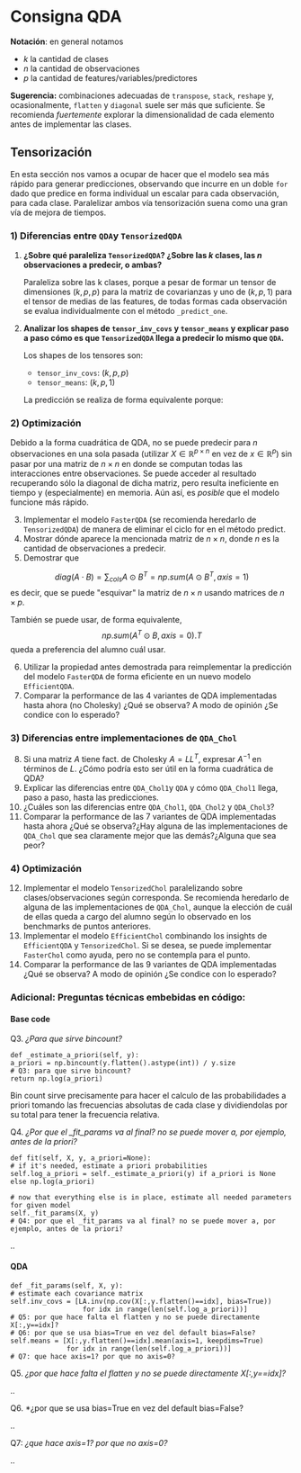 # Consigna QDA

**Notación**: en general notamos

* $k$ la cantidad de clases
* $n$ la cantidad de observaciones
* $p$ la cantidad de features/variables/predictores

**Sugerencia:** combinaciones adecuadas de `transpose`, `stack`, `reshape` y, ocasionalmente, `flatten` y `diagonal` suele ser más que suficiente. Se recomienda *fuertemente* explorar la dimensionalidad de cada elemento antes de implementar las clases.

## Tensorización

En esta sección nos vamos a ocupar de hacer que el modelo sea más rápido para generar predicciones, observando que incurre en un doble `for` dado que predice en forma individual un escalar para cada observación, para cada clase. Paralelizar ambos vía tensorización suena como una gran vía de mejora de tiempos.

### 1) Diferencias entre `QDA`y `TensorizedQDA`

1. **¿Sobre qué paraleliza `TensorizedQDA`? ¿Sobre las $k$ clases, las $n$ observaciones a predecir, o ambas?**

    Paraleliza sobre las k clases, porque a pesar de formar un tensor de dimensiones $(k, p, p)$ para la matriz de covarianzas y uno de $(k, p, 1)$ para el tensor de medias de las features, de todas formas cada observación se evalua individualmente con el método `_predict_one`.

2. **Analizar los shapes de `tensor_inv_covs` y `tensor_means` y explicar paso a paso cómo es que `TensorizedQDA` llega a predecir lo mismo que `QDA`.**
    
    Los shapes de los tensores son: 
    * `tensor_inv_covs`: $(k, p, p)$
    * `tensor_means`: $(k, p, 1)$
  
    La predicción se realiza de forma equivalente porque: 

### 2) Optimización

Debido a la forma cuadrática de QDA, no se puede predecir para $n$ observaciones en una sola pasada (utilizar $X \in \mathbb{R}^{p \times n}$ en vez de $x \in \mathbb{R}^p$) sin pasar por una matriz de $n \times n$ en donde se computan todas las interacciones entre observaciones. Se puede acceder al resultado recuperando sólo la diagonal de dicha matriz, pero resulta ineficiente en tiempo y (especialmente) en memoria. Aún así, es *posible* que el modelo funcione más rápido.

3. Implementar el modelo `FasterQDA` (se recomienda heredarlo de `TensorizedQDA`) de manera de eliminar el ciclo for en el método predict.
4. Mostrar dónde aparece la mencionada matriz de $n \times n$, donde $n$ es la cantidad de observaciones a predecir.
5. Demostrar que

$$
diag(A \cdot B) = \sum_{cols} A \odot B^T = np.sum(A \odot B^T, axis=1)
$$
es decir, que se puede "esquivar" la matriz de $n \times n$ usando matrices de $n \times p$. 

También se puede usar, de forma equivalente,
$$
np.sum(A^T \odot B, axis=0).T
$$
queda a preferencia del alumno cuál usar.

6. Utilizar la propiedad antes demostrada para reimplementar la predicción del modelo `FasterQDA` de forma eficiente en un nuevo modelo `EfficientQDA`.
7. Comparar la performance de las 4 variantes de QDA implementadas hasta ahora (no Cholesky) ¿Qué se observa? A modo de opinión ¿Se condice con lo esperado?



### 3) Diferencias entre implementaciones de `QDA_Chol`

8. Si una matriz $A$ tiene fact. de Cholesky $A=LL^T$, expresar $A^{-1}$ en términos de $L$. ¿Cómo podría esto ser útil en la forma cuadrática de QDA?
7. Explicar las diferencias entre `QDA_Chol1`y `QDA` y cómo `QDA_Chol1` llega, paso a paso, hasta las predicciones.
8. ¿Cuáles son las diferencias entre `QDA_Chol1`, `QDA_Chol2` y `QDA_Chol3`?
9. Comparar la performance de las 7 variantes de QDA implementadas hasta ahora ¿Qué se observa?¿Hay alguna de las implementaciones de `QDA_Chol` que sea claramente mejor que las demás?¿Alguna que sea peor?

### 4) Optimización

12. Implementar el modelo `TensorizedChol` paralelizando sobre clases/observaciones según corresponda. Se recomienda heredarlo de alguna de las implementaciones de `QDA_Chol`, aunque la elección de cuál de ellas queda a cargo del alumno según lo observado en los benchmarks de puntos anteriores.
13. Implementar el modelo `EfficientChol` combinando los insights de `EfficientQDA` y `TensorizedChol`. Si se desea, se puede implementar `FasterChol` como ayuda, pero no se contempla para el punto.
13. Comparar la performance de las 9 variantes de QDA implementadas ¿Qué se observa? A modo de opinión ¿Se condice con lo esperado?

### Adicional: Preguntas técnicas embebidas en código: 

#### Base code

Q3. *¿Para que sirve bincount?*

    def _estimate_a_priori(self, y):
    a_priori = np.bincount(y.flatten().astype(int)) / y.size
    # Q3: para que sirve bincount?
    return np.log(a_priori)

Bin count sirve precisamente para hacer el calculo de las probabilidades a priori tomando las frecuencias absolutas de cada clase y dividiendolas por su total para tener la frecuencia relativa. 

Q4. *¿Por que el _fit_params va al final? no se puede mover a, por ejemplo, antes de la priori?*

    def fit(self, X, y, a_priori=None):
    # if it's needed, estimate a priori probabilities
    self.log_a_priori = self._estimate_a_priori(y) if a_priori is None else np.log(a_priori)

    # now that everything else is in place, estimate all needed parameters for given model
    self._fit_params(X, y)
    # Q4: por que el _fit_params va al final? no se puede mover a, por ejemplo, antes de la priori?

..

#### QDA

    def _fit_params(self, X, y):
    # estimate each covariance matrix
    self.inv_covs = [LA.inv(np.cov(X[:,y.flatten()==idx], bias=True))
                      for idx in range(len(self.log_a_priori))]
    # Q5: por que hace falta el flatten y no se puede directamente X[:,y==idx]?
    # Q6: por que se usa bias=True en vez del default bias=False?
    self.means = [X[:,y.flatten()==idx].mean(axis=1, keepdims=True)
                  for idx in range(len(self.log_a_priori))]
    # Q7: que hace axis=1? por que no axis=0?

Q5. *¿por que hace falta el flatten y no se puede directamente X[:,y==idx]?*

..

Q6. *¿por que se usa bias=True en vez del default bias=False?

..

Q7: *¿que hace axis=1? por que no axis=0?*

..